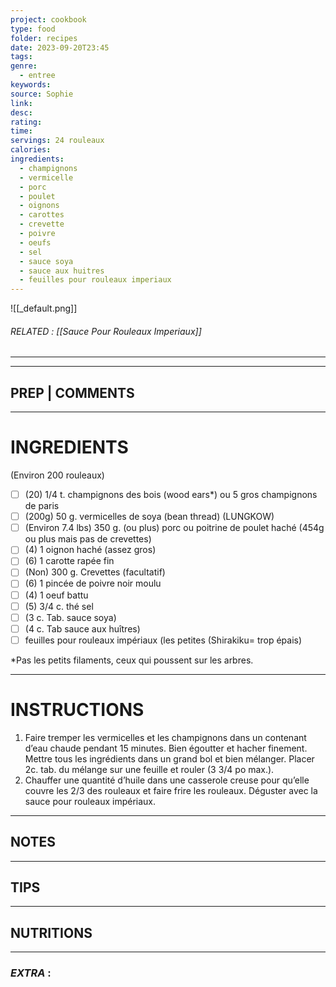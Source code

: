 ```yaml
---
project: cookbook
type: food
folder: recipes
date: 2023-09-20T23:45
tags: 
genre:
  - entree
keywords: 
source: Sophie
link: 
desc: 
rating: 
time: 
servings: 24 rouleaux
calories: 
ingredients:
  - champignons
  - vermicelle
  - porc
  - poulet
  - oignons
  - carottes
  - crevette
  - poivre
  - oeufs
  - sel
  - sauce soya
  - sauce aux huitres
  - feuilles pour rouleaux imperiaux
---
```


![[_default.png]]
###### *RELATED* :  [[Sauce Pour Rouleaux Imperiaux]]
---


---
## PREP | COMMENTS



---
# INGREDIENTS

(Environ 200 rouleaux)

- [ ] (20) 1/4 t. champignons des bois (wood ears*) ou 5 gros champignons de paris
- [ ] (200g) 50 g. vermicelles de soya (bean thread) (LUNGKOW)
- [ ] (Environ 7.4 lbs) 350 g. (ou plus) porc ou poitrine de poulet haché (454g ou plus mais pas de crevettes)
- [ ] (4) 1 oignon haché (assez gros)
- [ ] (6) 1 carotte rapée fin
- [ ] (Non) 300 g. Crevettes (facultatif)
- [ ] (6) 1 pincée de poivre noir moulu
- [ ] (4) 1 oeuf battu
- [ ] (5) 3/4 c. thé sel 
- [ ] (3 c. Tab. sauce soya)
- [ ] (4 c. Tab sauce aux huîtres)
- [ ] feuilles pour rouleaux impériaux (les petites (Shirakiku= trop épais)

*Pas les petits filaments, ceux qui poussent sur les arbres.

---
# INSTRUCTIONS

1. Faire tremper les vermicelles et les champignons dans un contenant d’eau chaude pendant 15 minutes. Bien égoutter et hacher finement. Mettre tous les ingrédients dans un grand bol et bien mélanger. Placer 2c. tab. du mélange sur une feuille et rouler (3 3/4 po max.).
2. Chauffer une quantité d’huile dans une casserole creuse pour qu’elle couvre les 2/3 des rouleaux et faire frire les rouleaux. Déguster avec la sauce pour rouleaux impériaux.

---
## NOTES



---
## TIPS



---
## NUTRITIONS



---
### *EXTRA* :




